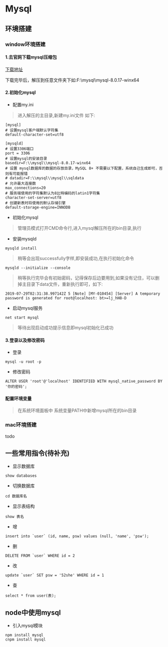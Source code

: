 # Mysql

## 环境搭建

### window环境搭建

#### 1.去官网下载mysql压缩包
[下载地址](https://dev.mysql.com/downloads/mysql/)

下载完毕后，解压到任意文件夹下如:F:\mysql\mysql-8.0.17-winx64


#### 2.初始化mysql
 + 配置my.ini
 >进入解压的主目录,新建my.ini文件 如下:
```
[mysql]
# 设置mysql客户端默认字符集
default-character-set=utf8
 
[mysqld]
# 设置3306端口
port = 3306
# 设置mysql的安装目录
basedir=F:\\mysql\\mysql-8.0.17-winx64
# 设置 mysql数据库的数据的存放目录，MySQL 8+ 不需要以下配置，系统自己生成即可，否则有可能报错
# datadir=F:\\mysql\\mysql\\sqldata
# 允许最大连接数
max_connections=20
# 服务端使用的字符集默认为8比特编码的latin1字符集
character-set-server=utf8
# 创建新表时将使用的默认存储引擎  
default-storage-engine=INNODB
```
+ 初始化mysql
> 管理员模式打开CMD命令行,进入mysql解压所在的bin目录,执行
+ 安装mysqld
```shell
mysqld install
```
>稍等会出现successfully字样,即安装成功,在执行初始化命令
```
mysqld --initialize --console
```
> 稍等执行完毕会有初始密码，记得保存后边要用到,如果没有记住，可以删掉主目录下data文件，重新执行即可，如下:
```
2019-07-29T02:31:38.997142Z 5 [Note] [MY-010454] [Server] A temporary password is generated for root@localhost: bt>=lj_hH8-D
```
+ 启动mysql服务
```
net start mysql
```
>等待出现启动成功提示信息即mysql初始化已成功

#### 3.登录以及修改密码
+ 登录
```
mysql -u root -p
```
+ 修改密码
```
ALTER USER 'root'@'localhost' IDENTIFIED WITH mysql_native_password BY '你的密码';
```

#### 配置环境变量
> 在系统环境面板中 系统变量PATH中新增mysql所在的bin目录



### mac环境搭建
todo






## 一些常用指令(待补充)
+ 显示数据库
```
show databases
```
+ 切换数据库
```
cd 数据库名
```

+ 显示表结构
```
show 表名
```
+ 增
```
insert into `user` (id, name, psw) values (null, 'name', 'psw');
```
+ 删
```
DELETE FROM `user` WHERE id = 2
```

+ 改
```
update `user` SET psw = '52she' WHERE id = 1
```

+ 查
```
select * from user(表);
```

## node中使用mysql
+ 引入mysql模块
```
npm install mysql
cnpm install mysql
```
